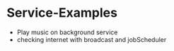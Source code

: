 # Service-Examples

- Play music on background service
- checking internet with broadcast and jobScheduler
